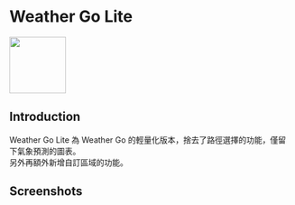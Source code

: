  Weather Go Lite
===============================

<img src="https://i.imgur.com/sd2pFS4.png" width="100">

Introduction
---

Weather Go Lite 為 Weather Go 的輕量化版本，捨去了路徑選擇的功能，僅留下氣象預測的圖表。
</br>
另外再額外新增自訂區域的功能。

Screenshots
---

